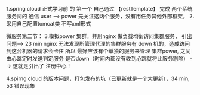 1.spring cloud 正式学习前 的 第一个 自己通过 【restTemplate】 完成 两个系统服务间的 通信
user --> power 
先关注这两个服务，没有用任务其他外部框架，
2. 采用自己配置tomcat类 不写xml形式

微服务第二节：
3.模拟power 集群，并用nginx 做负载均衡访问集群服务，
引出问题--> 23 min nginx 无法发现所管理代理的集群服务有 down 机的，造成访问到这台机器的请求会卡住
所以 最好应该有个单独的服务来管理 集群power, 之间由心跳定时发送判定服务 是否down（时间内都没有收到心跳就将此服务剔除） -->
这就是引出了 注册中心！

4.spirng cloud 的版本问题，打包发布的坑（已更新就是一个大更新），34 min, 53 错误现象